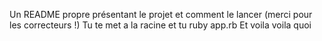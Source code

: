 Un README propre présentant le projet et comment le lancer (merci pour les correcteurs !)
Tu te met a la racine et tu ruby app.rb
Et voila voila quoi
